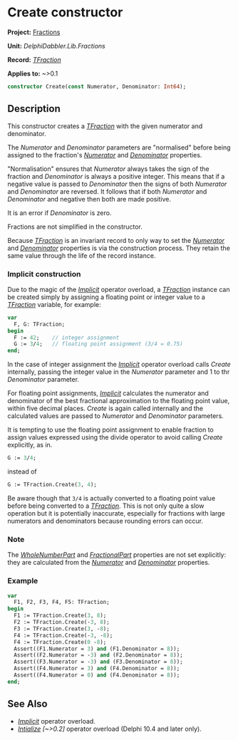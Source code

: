 # Create constructor

**Project:** [Fractions](../API.md)

**Unit:** _DelphiDabbler.Lib.Fractions_

**Record:** [_TFraction_](./TFraction.md)

**Applies to:** ~>0.1

```pascal
constructor Create(const Numerator, Denominator: Int64);
```

## Description

This constructor creates a [_TFraction_](./TFraction.md) with the given numerator and denominator.

The _Numerator_ and _Denominator_ parameters are "normalised" before being assigned to the fraction's [_Numerator_](./TFraction-Numerator.md) and [_Denominator_](./TFraction-Denominator.md) properties.

"Normalisation" ensures that _Numerator_ always takes the sign of the fraction and _Denominator_ is always a positive integer. This means that if a negative value is passed to _Denominator_ then the signs of both _Numerator_ and _Denominator_ are reversed. It follows that if both _Numerator_ and _Denominator_ and negative then both are made positive.

It is an error if _Denominator_ is zero.

Fractions are not simplified in the constructor.

Because [_TFraction_](./TFraction.md) is an invariant record to only way to set the [_Numerator_](./TFraction-Numerator.md) and [_Denominator_](./TFraction-Denominator.md) properties is via the construction process. They retain the same value through the life of the record instance.

### Implicit construction

Due to the magic of the [_Implicit_](./TFraction-Implicit.md) operator overload, a [_TFraction_](./TFraction.md) instance can be created simply by assigning a floating point or integer value to a [_TFraction_](./TFraction.md) variable, for example:

```pascal
var
  F, G: TFraction;
begin
  F := 42;    // integer assignment
  G := 3/4;   // floating point assignment (3/4 = 0.75)
end;
```

In the case of integer assignment the [_Implicit_](./TFraction-Implicit.md) operator overload calls _Create_ internally, passing the integer value in the _Numerator_ parameter and 1 to thr _Denominator_ parameter.

For floating point assignments, [_Implicit_](./TFraction-Implicit.md) calculates the numerator and denominator of the best fractional approximation to the floating point value, within five decimal places. _Create_ is again called internally and the calculated values are passed to _Numerator_ and _Denominator_ parameters.

It is tempting to use the floating point assignment to enable fraction to assign values expressed using the divide operator to avoid calling _Create_ explicitly, as in.

```pascal
G := 3/4;
```

instead of

```pascal
G := TFraction.Create(3, 4);
```

Be aware though that `3/4` is actually converted to a floating point value before being converted to a [_TFraction_](./TFraction.md). This is not only quite a slow operation but it is potentially inaccurate, especially for fractions with large numerators and denominators because rounding errors can occur.

### Note

The [_WholeNumberPart_](./TFraction-WholeNumberPart.md) and [_FractionalPart_](./TFraction-FractionalPart.md) properties are not set explicitly: they are calculated from the [_Numerator_](./TFraction-Numerator.md) and [_Denominator_](./TFraction-Denominator.md) properties.

### Example

```pascal
var
  F1, F2, F3, F4, F5: TFraction;
begin
  F1 := TFraction.Create(3, 8);
  F2 := TFraction.Create(-3, 8);
  F3 := TFraction.Create(3, -8);
  F4 := TFraction.Create(-3, -8);
  F4 := TFraction.Create(0 -8);
  Assert((F1.Numerator = 3) and (F1.Denominator = 8));
  Assert((F2.Numerator = -3) and (F2.Denominator = 8));
  Assert((F3.Numerator = -3) and (F3.Denominator = 8));
  Assert((F4.Numerator = 3) and (F4.Denominator = 8));
  Assert((F4.Numerator = 0) and (F4.Denominator = 8));
end;
```

## See Also

* [_Implicit_](./TFraction-Implicit.md) operator overload.
* _[Intialize](./TFraction-Initialize.md) [~>0.2]_ operator overload (Delphi 10.4 and later only).
